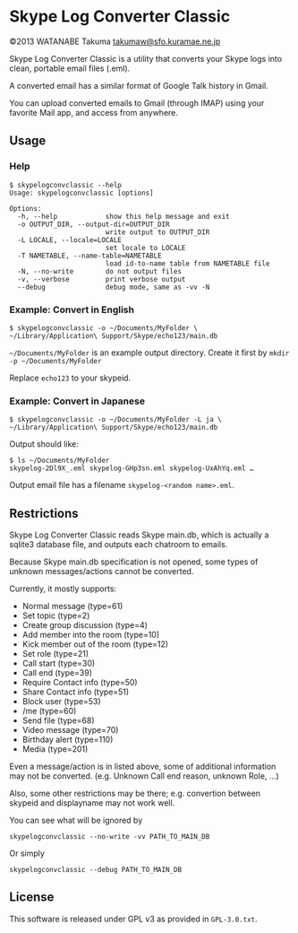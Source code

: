Skype Log Converter Classic
===========================

©2013 WATANABE Takuma <takumaw@sfo.kuramae.ne.jp>

Skype Log Converter Classic is a utility that converts your Skype logs into clean, portable email files (.eml).

A converted email has a similar format of Google Talk history in Gmail.

You can upload converted emails to Gmail (through IMAP)
using your favorite Mail app, and access from anywhere.


Usage
-----
### Help

    $ skypelogconvclassic --help
    Usage: skypelogconvclassic [options]
    
    Options:
      -h, --help            show this help message and exit
      -o OUTPUT_DIR, --output-dir=OUTPUT_DIR
                            write output to OUTPUT_DIR
      -L LOCALE, --locale=LOCALE
                            set locale to LOCALE
      -T NAMETABLE, --name-table=NAMETABLE
                            load id-to-name table from NAMETABLE file
      -N, --no-write        do not output files
      -v, --verbose         print verbose output
      --debug               debug mode, same as -vv -N

### Example: Convert in English

    $ skypelogconvclassic -o ~/Documents/MyFolder \
    ~/Library/Application\ Support/Skype/echo123/main.db

`~/Documents/MyFolder` is an example output directory.
Create it first by `mkdir -p ~/Documents/MyFolder`

Replace `echo123` to your skypeid.

### Example: Convert in Japanese

    $ skypelogconvclassic -o ~/Documents/MyFolder -L ja \
    ~/Library/Application\ Support/Skype/echo123/main.db

Output should like:

    $ ls ~/Documents/MyFolder
    skypelog-2Dl9X_.eml skypelog-GHp3sn.eml skypelog-UxAhYq.eml …

Output email file has a filename `skypelog-<random name>.eml`.


Restrictions
------------

Skype Log Converter Classic reads Skype main.db, which is actually a sqlite3 database file, and outputs each chatroom to emails.

Because Skype main.db specification is not opened,
some types of unknown messages/actions cannot be converted.

Currently, it mostly supports:

* Normal message (type=61)
* Set topic (type=2)
* Create group discussion (type=4)
* Add member into the room (type=10)
* Kick member out of the room (type=12)
* Set role (type=21)
* Call start (type=30)
* Call end (type=39)
* Require Contact info (type=50)
* Share Contact info (type=51)
* Block user (type=53)
* /me (type=60)
* Send file (type=68)
* Video message (type=70)
* Birthday alert (type=110)
* Media (type=201)

Even a message/action is in listed above, some of
additional information may not be converted.
(e.g. Unknown Call end reason, unknown Role, …)

Also, some other restrictions may be there;
e.g. convertion between skypeid and displayname may not work well.

You can see what will be ignored by

    skypelogconvclassic --no-write -vv PATH_TO_MAIN_DB

Or simply

    skypelogconvclassic --debug PATH_TO_MAIN_DB


License
-------

This software is released under GPL v3 as provided in `GPL-3.0.txt`.
